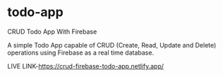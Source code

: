 # todo-app
CRUD Todo App With Firebase

A simple Todo App capable of CRUD (Create, Read, Update and Delete) operations using Firebase as a real time database.

LIVE LINK-https://crud-firebase-todo-app.netlify.app/

